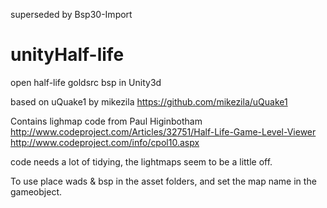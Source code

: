 
superseded by Bsp30-Import



# unityHalf-life
open half-life goldsrc bsp in Unity3d 


based on uQuake1 by mikezila https://github.com/mikezila/uQuake1

Contains lighmap code from Paul Higinbotham http://www.codeproject.com/Articles/32751/Half-Life-Game-Level-Viewer http://www.codeproject.com/info/cpol10.aspx


code needs a lot of tidying, the lightmaps seem to be a little off.

To use place wads & bsp in the asset folders, and set the map name in the gameobject.
